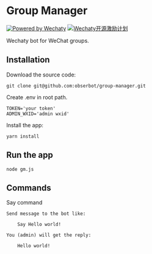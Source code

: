 # Group Manager

[![Powered by Wechaty](https://img.shields.io/badge/Powered%20By-Wechaty-green.svg)](https://github.com/chatie/wechaty)
[![Wechaty开源激励计划](https://img.shields.io/badge/Wechaty-开源激励计划-green.svg)](https://github.com/juzibot/Welcome/wiki/Everything-about-Wechaty)

Wechaty bot for WeChat groups.


## Installation

Download the source code:

    git clone git@github.com:obserbot/group-manager.git

Create .env in root path.

    TOKEN='your token'
    ADMIN_WXID='admin wxid'

Install the app:

    yarn install

## Run the app

    node gm.js

## Commands

Say command

    Send message to the bot like:

        Say Hello world!

    You (admin) will get the reply:

        Hello world!




